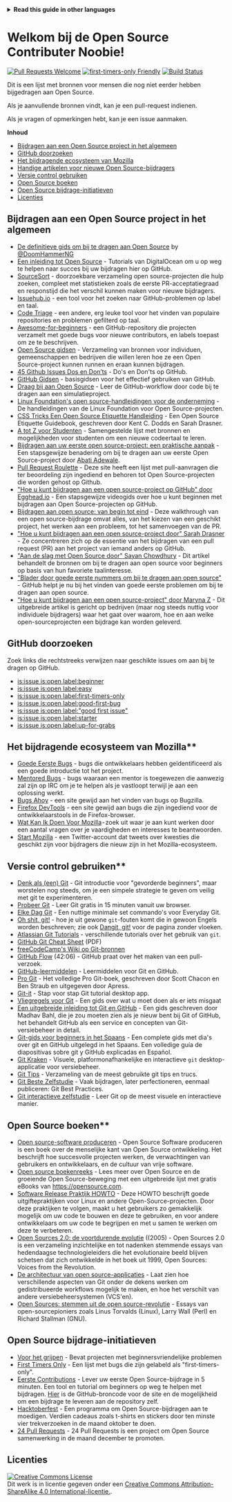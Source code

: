 <!-- Do not translate this -->
<details>
<summary>
<strong> Read this guide in other languages </strong>
</summary>
    <ul>
        <li><a href="./README.md"> English </a></li>
        <li><a href="./README-CN.md"> 中文 </a></li>
        <li><a href="./README-RU.md"> русский </a></li>
        <li><a href="./README-RO.md"> Românesc </a></li>
        <li><a href="./README-IT.md"> Italiano </a></li>
        <li><a href="./README-ES.md"> Español </a></li>
        <li><a href="./README-pt-BR.md"> Português (BR) </a></li>
        <li><a href="./README-DE.md"> Deutsch </a></li>
        <li><a href="./README-GR.md"> Ελληνικά </a></li>
        <li><a href="./README-FR.md"> Français </a></li>
        <li><a href="./README-KO.md"> 한국어 </a></li>
    </ul>
</details>
<!-- Do not translate this -->

# Welkom bij de Open Source Contributer Noobie!

[![Pull Requests Welcome](https://img.shields.io/badge/PRs-welcome-brightgreen.svg?style=flat)](http://makeapullrequest.com)
[![first-timers-only Friendly](https://img.shields.io/badge/first--timers--only-friendly-blue.svg)](http://www.firsttimersonly.com/)
[![Build Status](https://travis-ci.org/freeCodeCamp/how-to-contribute-to-open-source.svg?branch=master)](https://travis-ci.org/freeCodeCamp/how-to-contribute-to-open-source)

Dit is een lijst met bronnen voor mensen die nog niet eerder hebben bijgedragen aan Open Source.

Als je aanvullende bronnen vindt, kan je een pull-request indienen.

Als je vragen of opmerkingen hebt, kan je een issue aanmaken.

**Inhoud**

- [Bijdragen aan een Open Source project in het algemeen](#contributing-to-open-source-in-general)
- [GitHub doorzoeken](#direct-github-searches)
- [Het bijdragende ecosysteem van Mozilla](#mozillas-contributor-ecosystem)
- [Handige artikelen voor nieuwe Open Source-bijdragers](#useful-articles-for-new-open-source-contributors)
- [Versie control gebruiken](#using-version-control)
- [Open Source boeken](#open-source-books)
- [Open Source bijdrage-initiatieven](#open-source-contribution-initiatives)
- [Licenties](#license)

## Bijdragen aan een Open Source project in het algemeen
- [De definitieve gids om bij te dragen aan Open Source](https://medium.freecodecamp.org/the-definitive-guide-to-contributing-to-open-source-900d5f9f2282) by [@DoomHammerNG](https://twitter.com/DoomHammerNG)
- [Een inleiding tot Open Source](https://www.digitalocean.com/community/tutorial_series/an-introduction-to-open-source) - Tutorials van DigitalOcean om u op weg te helpen naar succes bij uw bijdragen hier op GitHub.
- [SourceSort](https://www.sourcesort.com) - doorzoekbare verzameling open source-projecten die hulp zoeken, compleet met statistieken zoals de eerste PR-acceptatiegraad en responstijd die het verschil kunnen maken voor nieuwe bijdragers.
- [Issuehub.io](http://issuehub.io/) - een tool voor het zoeken naar GitHub-problemen op label en taal.
- [Code Triage](https://www.codetriage.com/) - een andere, erg leuke tool voor het vinden van populaire repositories en problemen gefilterd op taal.
- [Awesome-for-beginners](https://github.com/MunGell/awesome-for-beginners) - een GitHub-repository die projecten verzamelt met goede bugs voor nieuwe contributors, en labels toepast om ze te beschrijven.
- [Open Source gidsen](https://opensource.guide/) - Verzameling van bronnen voor individuen, gemeenschappen en bedrijven die willen leren hoe ze een Open Source-project kunnen runnen en eraan kunnen bijdragen.
- [45 Github Issues Dos en Don’ts](https://hackernoon.com/45-github-issues-dos-and-donts-dfec9ab4b612) - Do's en Don'ts op GitHub.
- [GitHub Gidsen](https://guides.github.com/) - basisgidsen voor het effectief gebruiken van GitHub.
- [Draag bij aan Open Source](https://github.com/danthareja/contribute-to-open-source) - Leer de GitHub-workflow door code bij te dragen aan een simulatieproject.
- [Linux Foundation's open source-handleidingen voor de onderneming](https://www.linuxfoundation.org/resources/open-source-guides/) - De handleidingen van de Linux Foundation voor Open Source-projecten.
- [CSS Tricks Een Open Source Etiquette Handleiding](https://css-tricks.com/open-source-etiquette-guidebook/) - Een Open Source Etiquette Guidebook, geschreven door Kent C. Dodds en Sarah Drasner.
- [A tot Z voor Studenten](https://github.com/dipakkr/A-to-Z-Resources-for-Students) - Samengestelde lijst met bronnen en mogelijkheden voor studenten om een ​​nieuwe codeertaal te leren.
- [Bijdragen aan uw eerste open source-project: een praktische aanpak](https://blog.devcenter.co/contributing-to-your-first-open-source-project-a-practical-approach-1928c4cbdae) - Een stapsgewijze benadering om bij te dragen aan uw eerste Open Source-project door [Abati Adewale](https://www.acekyd.com).
- [Pull Request Roulette](http://www.pullrequestroulette.com/) - Deze site heeft een lijst met pull-aanvragen die ter beoordeling zijn ingediend en behoren tot Open Source-projecten die worden gehost op Github.
- ["Hoe u kunt bijdragen aan een open source-project op GitHub" door Egghead.io](https://egghead.io/courses/how-to-contribute-to-an-open-source-project-on-github) - Een stapsgewijze videogids over hoe u kunt beginnen met bijdragen aan Open Source-projecten op GitHub.
- [Bijdragen aan open source: van begin tot eind](https://medium.com/@kevinjin/contributing-to-open-source-walkthrough-part-0-b3dc43e6b720) - Deze walkthrough van een open source-bijdrage omvat alles, van het kiezen van een geschikt project, het werken aan een probleem, tot het samenvoegen van de PR.
- ["Hoe u kunt bijdragen aan een open source-project door" Sarah Drasner](https://css-tricks.com/how-to-contribute-to-an-open-source-project/) - Ze concentreren zich op de essentie van het bijdragen van een pull request (PR) aan het project van iemand anders op GitHub.
- ["Aan de slag met Open Source door" Sayan Chowdhury](https://hackerearth.com/getstarted-opensource/) - Dit artikel behandelt de bronnen om bij te dragen aan open source voor beginners op basis van hun favoriete taalinteresse.
- ["Blader door goede eerste nummers om bij te dragen aan open source"](https://github.blog/2020-01-22-browse-good-first-issues-to-start-contributing-to-open-source/) - GitHub helpt je nu bij het vinden van goede eerste problemen om bij te dragen aan open source.
- ["Hoe u kunt bijdragen aan een open source-project" door Maryna Z](https://rubygarage.org/blog/how-contribute-to-open-source-projects) - Dit uitgebreide artikel is gericht op bedrijven (maar nog steeds nuttig voor individuele bijdragers) waar het gaat over waarom, hoe en aan welke open-sourceprojecten een bijdrage kan worden geleverd.

## GitHub doorzoeken
Zoek links die rechtstreeks verwijzen naar geschikte issues om aan bij te dragen op GitHub.
- [is:issue is:open label:beginner](https://github.com/search?utf8=%E2%9C%93&q=is%3Aissue+is%3Aopen+label%3Abeginner)
- [is:issue is:open label:easy](https://github.com/search?utf8=%E2%9C%93&q=is%3Aissue+is%3Aopen+label%3Aeasy)
- [is:issue is:open label:first-timers-only](https://github.com/search?utf8=%E2%9C%93&q=is%3Aissue+is%3Aopen+label%3Afirst-timers-only)
- [is:issue is:open label:good-first-bug](https://github.com/search?utf8=%E2%9C%93&q=is%3Aissue+is%3Aopen+label%3Agood-first-bug)
- [is:issue is:open label:"good first issue"](https://github.com/search?utf8=%E2%9C%93&q=is%3Aissue+is%3Aopen+label%3A"good+first+issue")
- [is:issue is:open label:starter](https://github.com/search?utf8=%E2%9C%93&q=is%3Aissue+is%3Aopen+label%3Astarter)
- [is:issue is:open label:up-for-grabs](https://github.com/search?utf8=%E2%9C%93&q=is%3Aissue+is%3Aopen+label%3Aup-for-grabs)

## Het bijdragende ecosysteem van Mozilla**
- [Goede Eerste Bugs](https://bugzil.la/sw:%22[good%20first%20bug]%22&limit=0) - bugs die ontwikkelaars hebben geïdentificeerd als een goede introductie tot het project.
- [Mentored Bugs](https://bugzilla.mozilla.org/buglist.cgi?quicksearch=mentor%3A%40) - bugs waaraan een mentor is toegewezen die aanwezig zal zijn op IRC om je te helpen als je vastloopt terwijl je aan een oplossing werkt.
- [Bugs Ahoy](http://www.joshmatthews.net/bugsahoy/) - een site gewijd aan het vinden van bugs op Bugzilla.
- [Firefox DevTools](http://firefox-dev.tools/) - een site gewijd aan bugs die zijn ingediend voor de ontwikkelaarstools in de Firefox-browser.
- [Wat Kan Ik Doen Voor Mozilla](http://whatcanidoformozilla.org/) - zoek uit waar je aan kunt werken door een aantal vragen over je vaardigheden en interesses te beantwoorden.
- [Start Mozilla](https://twitter.com/StartMozilla) - een Twitter-account dat tweets over kwesties die geschikt zijn voor bijdragers die nieuw zijn in het Mozilla-ecosysteem.

## Versie control gebruiken**
- [Denk als (een) Git](http://think-like-a-git.net/) - Git introductie voor "gevorderde beginners", maar worstelen nog steeds, om je een simpele strategie te geven om veilig met git te experimenteren.
- [Probeer Git](https://try.github.io/) - Leer Git gratis in 15 minuten vanuit uw browser.
- [Elke Dag Git](https://git-scm.com/docs/giteveryday) - Een nuttige minimale set commando's voor Everyday Git.
- [Oh shit, git!](https://ohshitgit.com/) - hoe je uit gewone `git`-fouten komt die in gewoon Engels worden beschreven; zie ook [Dangit, git!](https://dangitgit.com/) voor de pagina zonder vloeken.
- [Atlassian Git Tutorials](https://www.atlassian.com/git/tutorials/) - verschillende tutorials over het gebruik van `git`.
- [GitHub Git Cheat Sheet](https://education.github.com/git-cheat-sheet-education.pdf) (PDF)
- [freeCodeCamp's Wiki op Git-bronnen](https://www.freecodecamp.org/forum/t/wiki-git-resources/13136)
- [GitHub Flow](https://www.youtube.com/watch?v=juLIxo42A_s) (42:06) - GitHub praat over het maken van een pull-verzoek.
- [GitHub-leermiddelen](https://help.github.com/articles/git-and-github-learning-resources/) - Leermiddelen voor Git en GitHub.
- [Pro Git](https://git-scm.com/book/en/v2) - Het volledige Pro Git-boek, geschreven door Scott Chacon en Ben Straub en uitgegeven door Apress.
- [Git-it](https://github.com/jlord/git-it-electron) - Stap voor stap Git tutorial desktop app.
- [Vliegregels voor Git](https://github.com/k88hudson/git-flight-rules) - Een gids over wat u moet doen als er iets misgaat
- [Een uitgebreide inleiding tot Git en GitHub](https://codeburst.io/git-good-part-a-e0d826286a2a) - Een gids geschreven door Madhav Bahl, die je zou moeten zien als je nieuw bent bij Git of GitHub, het behandelt GitHub als een service en concepten van Git-versiebeheer in detail.
- [Git-gids voor beginners in het Spaans](https://platzi.github.io/git-slides/#/) - Een complete gids met dia's over git en GitHub uitgelegd in het Spaans. Een volledige guía de diapositivas sobre git y GitHub explicadas en Español.
- [Git Kraken](https://www.gitkraken.com/git-client) - Visuele, platformonafhankelijke en interactieve `git` desktop-applicatie voor versiebeheer.
- [Git Tips](https://github.com/git-tips/tips) - Verzameling van de meest gebruikte git tips en trucs.
- [Git Beste Zelfstudie](https://sethrobertson.github.io/GitBestPractices/) - Vaak bijdragen, later perfectioneren, eenmaal publiceren: Git Best Practices.
- [Git interactieve zelfstudie](https://learngitbranching.js.org/) - Leer Git op de meest visuele en interactieve manier.

## Open Source boeken**
- [Open source-software produceren](http://producingoss.com/) - Open Source Software produceren is een boek over de menselijke kant van Open Source ontwikkeling. Het beschrijft hoe succesvolle projecten werken, de verwachtingen van gebruikers en ontwikkelaars, en de cultuur van vrije software.
- [Open source boekenreeks](https://opensource.com/resources/ebooks) - Lees meer over Open Source en de groeiende Open Source-beweging met een uitgebreide lijst met gratis eBooks van https://opensource.com.
- [Software Release Praktijk HOWTO](http://en.tldp.org/HOWTO/Software-Release-Practice-HOWTO/) - Deze HOWTO beschrijft goede uitgiftepraktijken voor Linux en andere Open-Source-projecten. Door deze praktijken te volgen, maakt u het gebruikers zo gemakkelijk mogelijk om uw code te bouwen en deze te gebruiken, en voor andere ontwikkelaars om uw code te begrijpen en met u samen te werken om deze te verbeteren.
- [Open Sources 2.0: de voortdurende evolutie](https://archive.org/details/opensources2.000diborich) ((2005) - Open Sources 2.0 is een verzameling inzichtelijke en tot nadenken stemmende essays van hedendaagse technologieleiders die het evolutionaire beeld blijven schetsen dat zich ontwikkelde in het boek uit 1999, Open Sources: Voices from the Revolution.
- [De architectuur van open source-applicaties](http://www.aosabook.org/en/git.html) - Laat zien hoe verschillende aspecten van Git onder de dekens werken om gedistribueerde workflows mogelijk te maken, en hoe het verschilt van andere versiebeheersystemen (VCS'en).
- [Open Sources: stemmen uit de open source-revolutie](https://www.oreilly.com/openbook/opensources/book/) - Essays van open-sourcepioniers zoals Linus Torvalds (Linux), Larry Wall (Perl) en Richard Stallman (GNU).

## Open Source bijdrage-initiatieven
- [Voor het grijpen](http://up-for-grabs.net/#/) - Bevat projecten met beginnersvriendelijke problemen
- [First Timers Only](http://www.firsttimersonly.com/) - Een lijst met bugs die zijn gelabeld als "first-timers-only".
- [Eerste Contributions](https://firstcontributions.github.io/) - Lever uw eerste Open Source-bijdrage in 5 minuten. Een tool en tutorial om beginners op weg te helpen met bijdragen. [Hier](https://github.com/firstcontributions/first-contributions) is de GitHub-broncode voor de site en de mogelijkheid om een ​​bijdrage te leveren aan de repository zelf.
- [Hacktoberfest](https://hacktoberfest.digitalocean.com/) - Een programma om Open Source-bijdragen aan te moedigen. Verdien cadeaus zoals t-shirts en stickers door ten minste vier trekverzoeken in de maand oktober te doen.
- [24 Pull Requests](https://24pullrequests.com) - 24 Pull Requests is een project om Open Source samenwerking in de maand december te promoten.

## Licenties
<a rel="license" href="http://creativecommons.org/licenses/by-sa/4.0/"><img alt="Creative Commons License" style="border-width:0" src="https://i.creativecommons.org/l/by-sa/4.0/88x31.png" /></a><br />Dit werk is in licentie gegeven onder een <a rel="license" href="http://creativecommons.org/licenses/by-sa/4.0/">Creative Commons Attribution-ShareAlike 4.0 International-licentie.</a>.